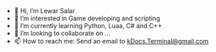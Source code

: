 - 👋 Hi, I’m Lewar Salar
- 👀 I’m interested in Game developing and scripting
- 🌱 I’m currently learning Python, Luaa, C# and C++
- 💞️ I’m looking to collaborate on ...
- 📫 How to reach me: Send an email to kDocs.Terminal@gmail.com

<!---
fs1fsdhfjkdbhs/fs1fsdhfjkdbhs is a ✨ special ✨ repository because its `README.md` (this file) appears on your GitHub profile.
You can click the Preview link to take a look at your changes.
--->
